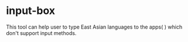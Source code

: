# input-box
This tool can help user to type East Asian languages to the apps( ) which don't support input methods.
